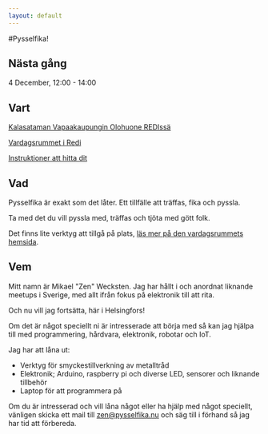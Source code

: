 ```yaml
---
layout: default
---
```


#Pysselfika!

## Nästa gång
4 December, 12:00 - 14:00

## Vart
[Kalasataman Vapaakaupungin Olohuone REDIssä](https://www.redi.fi/liike/vapaakaupungin-olohuone/)

[Vardagsrummet i Redi](https://www.redi.fi/liike/vapaakaupungin-olohuone/)

[Instruktioner att hitta dit](https://www.facebook.com/watch/?v=335275673684691)

## Vad
Pysselfika är exakt som det låter. Ett tillfälle att träffas, fika och pyssla.

Ta med det du vill pyssla med, träffas och tjöta med gött folk.

Det finns lite verktyg att tillgå på plats, [läs mer på den vardagsrummets hemsida](https://www.vapaakaupunki.fi/vapaakaupungin-verstas/).

## Vem
Mitt namn är Mikael "Zen" Wecksten. Jag har hållt i och anordnat liknande meetups i Sverige, med allt ifrån fokus på elektronik till att rita.

Och nu vill jag fortsätta, här i Helsingfors!

Om det är något speciellt ni är intresserade att börja med så kan jag hjälpa till med programmering, hårdvara, elektronik, robotar och IoT.

Jag har att låna ut: 

* Verktyg för smyckestillverkning av metalltråd
* Elektronik; Arduino, raspberry pi och diverse LED, sensorer och liknande tillbehör
* Laptop för att programmera på

Om du är intresserad och vill låna något eller ha hjälp med något speciellt, vänligen skicka ett mail till [zen@pysselfika.nu](mailto:zen@pysselfika.nu) och säg till i förhand så jag har tid att förbereda.

